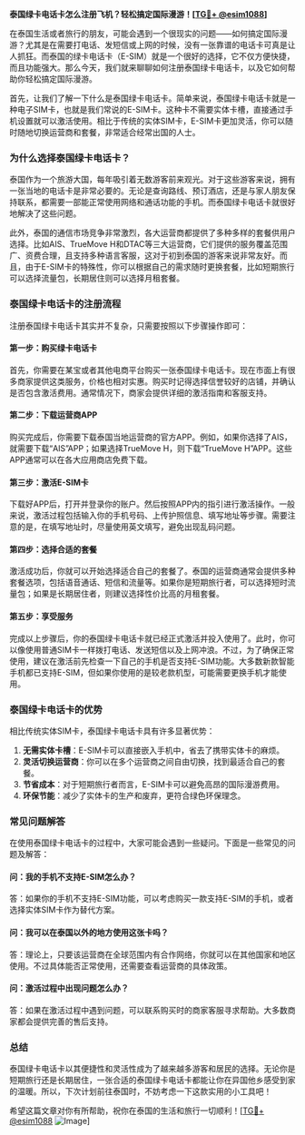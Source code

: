 **泰国绿卡电话卡怎么注册飞机？轻松搞定国际漫游！[[TG💪+ @esim1088](https://t.me/s/esim1088)]**

在泰国生活或者旅行的朋友，可能会遇到一个很现实的问题——如何搞定国际漫游？尤其是在需要打电话、发短信或上网的时候，没有一张靠谱的电话卡可真是让人抓狂。而泰国的绿卡电话卡（E-SIM）就是一个很好的选择，它不仅方便快捷，而且功能强大。那么今天，我们就来聊聊如何注册泰国绿卡电话卡，以及它如何帮助你轻松搞定国际漫游。

首先，让我们了解一下什么是泰国绿卡电话卡。简单来说，泰国绿卡电话卡就是一种电子SIM卡，也就是我们常说的E-SIM卡。这种卡不需要实体卡槽，直接通过手机设置就可以激活使用。相比于传统的实体SIM卡，E-SIM卡更加灵活，你可以随时随地切换运营商和套餐，非常适合经常出国的人士。

### **为什么选择泰国绿卡电话卡？**

泰国作为一个旅游大国，每年吸引着无数游客前来观光。对于这些游客来说，拥有一张当地的电话卡是非常必要的。无论是查询路线、预订酒店，还是与家人朋友保持联系，都需要一部能正常使用网络和通话功能的手机。而泰国绿卡电话卡就很好地解决了这些问题。

此外，泰国的通信市场竞争非常激烈，各大运营商都提供了多种多样的套餐供用户选择。比如AIS、TrueMove H和DTAC等三大运营商，它们提供的服务覆盖范围广、资费合理，且支持多种语言客服，这对于初到泰国的游客来说非常友好。而且，由于E-SIM卡的特殊性，你可以根据自己的需求随时更换套餐，比如短期旅行可以选择流量包，长期居住则可以选择月租套餐。

### **泰国绿卡电话卡的注册流程**

注册泰国绿卡电话卡其实并不复杂，只需要按照以下步骤操作即可：

#### **第一步：购买绿卡电话卡**
首先，你需要在某宝或者其他电商平台购买一张泰国绿卡电话卡。现在市面上有很多商家提供这类服务，价格也相对实惠。购买时记得选择信誉较好的店铺，并确认是否包含激活费用。通常情况下，商家会提供详细的激活指南和客服支持。

#### **第二步：下载运营商APP**
购买完成后，你需要下载泰国当地运营商的官方APP。例如，如果你选择了AIS，就需要下载“AIS”APP；如果选择TrueMove H，则下载“TrueMove H”APP。这些APP通常可以在各大应用商店免费下载。

#### **第三步：激活E-SIM卡**
下载好APP后，打开并登录你的账户。然后按照APP内的指引进行激活操作。一般来说，激活过程包括输入你的手机号码、上传护照信息、填写地址等步骤。需要注意的是，在填写地址时，尽量使用英文填写，避免出现乱码问题。

#### **第四步：选择合适的套餐**
激活成功后，你就可以开始选择适合自己的套餐了。泰国的运营商通常会提供多种套餐选项，包括语音通话、短信和流量等。如果你是短期旅行者，可以选择短时流量包；如果是长期居住者，则建议选择性价比高的月租套餐。

#### **第五步：享受服务**
完成以上步骤后，你的泰国绿卡电话卡就已经正式激活并投入使用了。此时，你可以像使用普通SIM卡一样拨打电话、发送短信以及上网冲浪。不过，为了确保正常使用，建议在激活前先检查一下自己的手机是否支持E-SIM功能。大多数新款智能手机都已支持E-SIM，但如果你使用的是较老款机型，可能需要更换手机才能使用。

### **泰国绿卡电话卡的优势**

相比传统实体SIM卡，泰国绿卡电话卡具有许多显著优势：

1. **无需实体卡槽**：E-SIM卡可以直接嵌入手机中，省去了携带实体卡的麻烦。
2. **灵活切换运营商**：你可以在多个运营商之间自由切换，找到最适合自己的套餐。
3. **节省成本**：对于短期旅行者而言，E-SIM卡可以避免高昂的国际漫游费用。
4. **环保节能**：减少了实体卡的生产和废弃，更符合绿色环保理念。

### **常见问题解答**

在使用泰国绿卡电话卡的过程中，大家可能会遇到一些疑问。下面是一些常见的问题及解答：

#### **问：我的手机不支持E-SIM怎么办？**
答：如果你的手机不支持E-SIM功能，可以考虑购买一款支持E-SIM的手机，或者选择实体SIM卡作为替代方案。

#### **问：我可以在泰国以外的地方使用这张卡吗？**
答：理论上，只要该运营商在全球范围内有合作网络，你就可以在其他国家和地区使用。不过具体能否正常使用，还需要查看运营商的具体政策。

#### **问：激活过程中出现问题怎么办？**
答：如果在激活过程中遇到问题，可以联系购买时的商家客服寻求帮助。大多数商家都会提供完善的售后支持。

### **总结**

泰国绿卡电话卡以其便捷性和灵活性成为了越来越多游客和居民的选择。无论你是短期旅行还是长期居住，一张合适的泰国绿卡电话卡都能让你在异国他乡感受到家的温暖。所以，下次计划前往泰国时，不妨考虑一下这款实用的小工具吧！

希望这篇文章对你有所帮助，祝你在泰国的生活和旅行一切顺利！[[TG💪+ @esim1088](https://t.me/s/esim1088) ![Image](https://i.postimg.cc/4NQfJmqS/Snipaste-2025-05-13-00-14-12.png)]